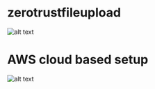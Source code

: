 # zerotrustfileupload
![alt text](https://github.com/mahesh-dilhan/zerotrustfileupload/blob/main/zt-feed-upload-v1.png)
# AWS cloud based setup
![alt text](https://github.com/mahesh-dilhan/zerotrustfileupload/blob/main/zerotrust-detail-filefeed-v3.png)
